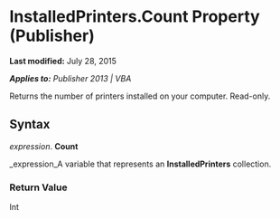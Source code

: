 
# InstalledPrinters.Count Property (Publisher)

 **Last modified:** July 28, 2015

 _**Applies to:** Publisher 2013 | VBA_

Returns the number of printers installed on your computer. Read-only.


## Syntax

 _expression_. **Count**

 _expression_A variable that represents an  **InstalledPrinters** collection.


### Return Value

Int

